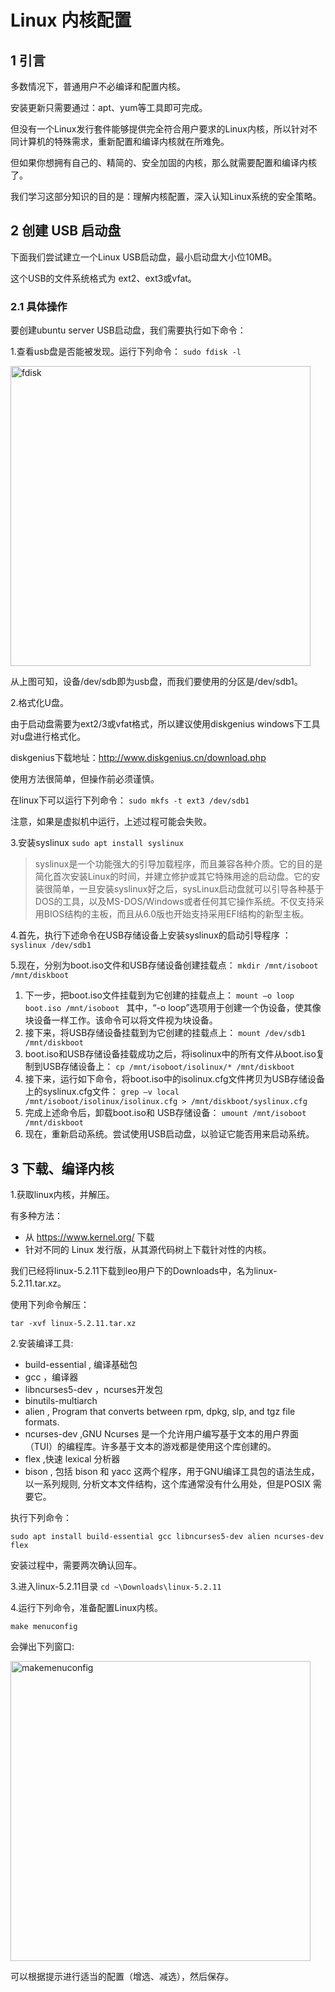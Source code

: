 # Linux 内核配置

##  1 引言

多数情况下，普通用户不必编译和配置内核。

安装更新只需要通过：apt、yum等工具即可完成。

但没有一个Linux发行套件能够提供完全符合用户要求的Linux内核，所以针对不同计算机的特殊需求，重新配置和编译内核就在所难免。

但如果你想拥有自己的、精简的、安全加固的内核，那么就需要配置和编译内核了。

我们学习这部分知识的目的是：理解内核配置，深入认知Linux系统的安全策略。



##  2 创建 USB 启动盘

下面我们尝试建立一个Linux USB启动盘，最小启动盘大小位10MB。

这个USB的文件系统格式为 ext2、ext3或vfat。

###  2.1 具体操作

要创建ubuntu server USB启动盘，我们需要执行如下命令：


1.查看usb盘是否能被发现。运行下列命令：
```sudo fdisk -l```

<img src="images/lab02/fdisk.png" width="480" alt="fdisk" />

从上图可知，设备/dev/sdb即为usb盘，而我们要使用的分区是/dev/sdb1。

2.格式化U盘。

由于启动盘需要为ext2/3或vfat格式，所以建议使用diskgenius windows下工具对u盘进行格式化。

diskgenius下载地址：http://www.diskgenius.cn/download.php

使用方法很简单，但操作前必须谨慎。

在linux下可以运行下列命令：
```sudo mkfs -t ext3 /dev/sdb1```

注意，如果是虚拟机中运行，上述过程可能会失败。

3.安装syslinux
```sudo apt install syslinux```

> syslinux是一个功能强大的引导加载程序，而且兼容各种介质。它的目的是简化首次安装Linux的时间，并建立修护或其它特殊用途的启动盘。它的安装很简单，一旦安装syslinux好之后，sysLinux启动盘就可以引导各种基于DOS的工具，以及MS-DOS/Windows或者任何其它操作系统。不仅支持采用BIOS结构的主板，而且从6.0版也开始支持采用EFI结构的新型主板。

4.首先，执行下述命令在USB存储设备上安装syslinux的启动引导程序 ：
```syslinux /dev/sdb1 ```

5.现在，分别为boot.iso文件和USB存储设备创建挂载点：
```mkdir /mnt/isoboot /mnt/diskboot ```
1. 下一步，把boot.iso文件挂载到为它创建的挂载点上：
```mount –o loop boot.iso /mnt/isoboot ```
其中，“-o loop”选项用于创建一个伪设备，使其像块设备一样工作。该命令可以将文件视为块设备。
4. 接下来，将USB存储设备挂载到为它创建的挂载点上：
```mount /dev/sdb1 /mnt/diskboot ```
5. boot.iso和USB存储设备挂载成功之后，将isolinux中的所有文件从boot.iso复制到USB存储设备上：
```cp /mnt/isoboot/isolinux/* /mnt/diskboot ```
6. 接下来，运行如下命令，将boot.iso中的isolinux.cfg文件拷贝为USB存储设备上的syslinux.cfg文件：
```grep –v local /mnt/isoboot/isolinux/isolinux.cfg > /mnt/diskboot/syslinux.cfg ```
7. 完成上述命令后，卸载boot.iso和 USB存储设备：
```umount /mnt/isoboot /mnt/diskboot ```
8. 现在，重新启动系统。尝试使用USB启动盘，以验证它能否用来启动系统。


##  3 下载、编译内核

1.获取linux内核，并解压。

有多种方法：
- 从 https://www.kernel.org/ 下载
- 针对不同的 Linux 发行版，从其源代码树上下载针对性的内核。


我们已经将linux-5.2.11下载到leo用户下的Downloads中，名为linux-5.2.11.tar.xz。

使用下列命令解压：
```
tar -xvf linux-5.2.11.tar.xz
```

2.安装编译工具:
- build-essential , 编译基础包
- gcc ，编译器
- libncurses5-dev ，ncurses开发包
- binutils-multiarch
- alien , Program that converts between rpm, dpkg, slp, and tgz file formats.
- ncurses-dev ,GNU Ncurses 是一个允许用户编写基于文本的用户界面（TUI）的编程库。许多基于文本的游戏都是使用这个库创建的。 
- flex ,快速 lexical 分析器
- bison , 包括 bison 和 yacc 这两个程序，用于GNU编译工具包的语法生成，以一系列规则, 分析文本文件结构，这个库通常没有什么用处，但是POSIX 需要它。

执行下列命令：
```
sudo apt install build-essential gcc libncurses5-dev alien ncurses-dev flex
```
安装过程中，需要两次确认回车。

3.进入linux-5.2.11目录
```cd ~\Downloads\linux-5.2.11```

4.运行下列命令，准备配置Linux内核。

```make menuconfig```

会弹出下列窗口:

<img src="images/lab02/makemenuconfig.png" width="480" alt="makemenuconfig" />

可以根据提示进行适当的配置（增选、减选），然后保存。